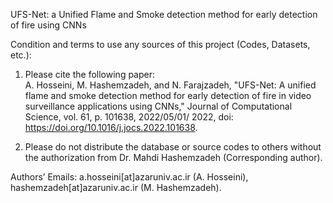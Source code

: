 UFS-Net: a Unified Flame and Smoke detection method for early detection of fire using CNNs

Condition and terms to use any sources of this project (Codes, Datasets, etc.):
1)	Please cite the following paper:  
A. Hosseini, M. Hashemzadeh, and N. Farajzadeh, "UFS-Net: A unified flame and smoke detection method for early detection of fire in video surveillance applications using CNNs," Journal of Computational Science, vol. 61, p. 101638, 2022/05/01/ 2022, doi: https://doi.org/10.1016/j.jocs.2022.101638.

2)	Please do not distribute the database or source codes to others without the authorization from Dr. Mahdi Hashemzadeh (Corresponding author).

Authors’ Emails: a.hosseini[at]azaruniv.ac.ir (A. Hosseini), hashemzadeh[at]azaruniv.ac.ir (M. Hashemzadeh).
